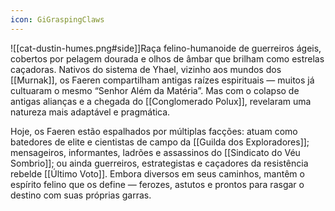 ```yaml
---
icon: GiGraspingClaws
---
```

![[cat-dustin-humes.png#side]]Raça felino-humanoide de guerreiros ágeis, cobertos por pelagem dourada e olhos de âmbar que brilham como estrelas caçadoras. Nativos do sistema de Yhael, vizinho aos mundos dos [[Murnak]], os Faeren compartilham antigas raízes espirituais — muitos já cultuaram o mesmo “Senhor Além da Matéria”. Mas com o colapso de antigas alianças e a chegada do [[Conglomerado Polux]], revelaram uma natureza mais adaptável e pragmática.

Hoje, os Faeren estão espalhados por múltiplas facções: atuam como batedores de elite e cientistas de campo da [[Guilda dos Exploradores]]; mensageiros, informantes, ladrões e assassinos do [[Sindicato do Véu Sombrio]]; ou ainda guerreiros, estrategistas e caçadores da resistência rebelde [[Último Voto]]. Embora diversos em seus caminhos, mantêm o espírito felino que os define — ferozes, astutos e prontos para rasgar o destino com suas próprias garras.
